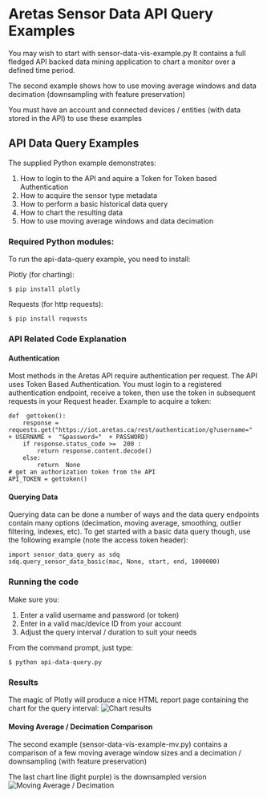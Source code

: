 # Aretas Sensor Data API Query Examples
You may wish to start with  sensor-data-vis-example.py It contains a full fledged API backed data mining application to chart a monitor over a defined time period.

The second example shows how to use moving average windows and data decimation (downsampling with feature preservation) 

You must have an account and connected devices / entities (with data stored in the API) to use these examples

## API Data Query Examples
The supplied Python example demonstrates:

 1. How to login to the API and aquire a Token for Token based Authentication
 2. How to acquire the sensor type metadata 
 3. How to perform a basic historical data query
 4. How to chart the resulting data
 5. How to use moving average windows and data decimation

### Required Python modules:
To run the api-data-query example, you need to install:

Plotly (for charting):

    $ pip install plotly
Requests (for http requests):

    $ pip install requests

### API Related Code Explanation
#### Authentication
Most methods in the Aretas API require authentication per request. The API uses Token Based Authentication. You must login to a registered authentication endpoint, receive a token, then use the token in subsequent requests in your Request header. 
Example to acquire a token:

    def  gettoken():
        response = requests.get("https://iot.aretas.ca/rest/authentication/g?username="  + USERNAME +  "&password="  + PASSWORD)
        if response.status_code >=  200 :
            return response.content.decode()
        else:
            return  None
    # get an authorization token from the API
    API_TOKEN = gettoken()
#### Querying Data
Querying data can be done a number of ways and the data query endpoints contain many options (decimation, moving average, smoothing, outlier filtering, indexes, etc). To get started with a basic data query though, use the following example (note the access token header):
    
    import sensor_data_query as sdq
    sdq.query_sensor_data_basic(mac, None, start, end, 1000000)
    

    
### Running the code
Make sure you:

 1. Enter a valid username and password (or token)
 2. Enter in a valid mac/device ID from your account
 3. Adjust the query interval / duration to suit your needs

From the command prompt, just type:

    $ python api-data-query.py
    
### Results
The magic of Plotly will produce a nice HTML report page containing the chart for the query interval:
![Chart results](https://www2.aretas.ca/wp-content/uploads/2019/11/python-api-data-query-output.jpg)

#### Moving Average / Decimation Comparison

The second example (sensor-data-vis-example-mv.py) contains a comparison of a few moving average window sizes and a decimation / downsampling
 (with feature preservation)
 
 The last chart line (light purple) is the downsampled version
 ![Moving Average / Decimation](http://www2.aretas.ca/wp-content/uploads/2020/07/moving-average-decimation-comparison.jpg) 